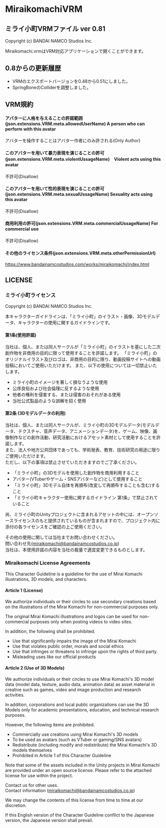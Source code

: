 # MiraikomachiVRM

## ミライ小町VRMファイル ver 0.81

Copyright (c) BANDAI NAMCO Studios Inc.

Miraikomachi.vrmはVRM対応アプリケーションで開くことができます。

## 0.8からの更新履歴

* VRMのエクスポートバージョンを0.48から0.51にしました。
* SpringBoneのColliderを調整しました。

## VRM規約

#### アバターに人格を与えることの許諾範囲(json.extensions.VRM.meta.allowedUserName) A person who can perform with this avatar

アバターを操作することはアバター作者にのみ許される(Only Author)

#### このアバターを用いて暴力表現を演じることの許可(json.extensions.VRM.meta.violentUssageName)　Violent acts using this avatar

不許可(Disallow)

#### このアバターを用いて性的表現を演じることの許可(json.extensions.VRM.meta.sexualUssageName) Sexuality acts using this avatar

不許可(Disallow)

#### 商用利用の許可(json.extensions.VRM.meta.commercialUssageName) For commercial use

不許可(Disallow)

#### その他のライセンス条件(json.extensions.VRM.meta.otherPermissionUrl)

https://www.bandainamcostudios.com/works/miraikomachi/index.html

## LICENSE

### ミライ小町ライセンス

Copyright (c) BANDAI NAMCO Studios Inc.

本キャラクターガイドラインは、「ミライ小町」のイラスト・画像、3Dモデルデータ、キャラクターの使用に関するガイドラインです。

#### 第1条(使用許諾)

当社は、個人、または同人サークルが「ミライ小町」のイラストを基にした二次創作物を非商用の目的に限って使用することを許諾します。
「ミライ小町」のオリジナルイラスト及びロゴは、非商用の目的に限り、動画投稿サイトへの動画投稿においてご使用いただけます。
また、以下の使用については一切禁止いたします。

* ミライ小町のイメージを著しく損なうような使用
* 公序良俗および社会倫理に反するような使用
* 他者の権利を侵害する、または侵害のおそれがある使用
* 当社公式製品のような誤解を招く使用

#### 第2条 (3Dモデルデータの利用) 

当社は、個人、または同人サークルが、ミライ小町の3Dモデルデータ(モデルデータ、テクスチャ、音声データ、アニメーションデータ)を、ゲーム、映像、画像制作などの創作活動、研究活動におけるアセット素材として使用することを許諾します。  
また、法人や地方公共団体であっても、学術発表、教育、技術研究の用途に限りご使用いただけます。  
ただし、以下の事項は禁止させていただきますのでご了承ください。  

* 「ミライ小町」の3Dモデルを使用した創作物を商用利用すること
* アバター(VTuberやゲーム・SNSアバターなど)として使用すること
* 「ミライ小町」3Dモデル自体を再頒布(改変して再頒布することも含む)すること
* 「ミライ小町キャラクター使用に関するガイドライン 第1条」で禁止されていること

尚、ミライ小町のUnityプロジェクトに含まれるアセットの中には、オープンソースライセンスのもと提供されているものが含まれますので、プロジェクト内に添付の各ライセンスをご確認の上ご使用ください。

その他の使用に関しては当社までお問い合わせください。  
問い合わせ先(miraikomachi@bandainamcostudios.co.jp)  
当社は、本使用許諾の内容を当社の裁量で適宜変更できるものとします。 

### Miraikomachi License Agreements

This Character Guideline is a guideline for the use of Mirai Komachi illustrations, 3D models, and characters.

#### Article 1 (License)

We authorize individuals or their circles to use secondary creations based on the illustrations of the Mirai Komachi for non-commercial purposes only.

The original Mirai Komachi illustrations and logos can be used for non-commercial purposes only when posting videos to video sites.

In addition, the following shall be prohibited.

* Use that significantly impairs the image of the Mirai Komachi
* Use that violates public order, morals and social ethics
* Use that infringes or threatens to infringe upon the rights of third party.
* Misleading uses like our official products

#### Article 2 (Use of 3D Models)

We authorize individuals or their circles to use Mirai Komachi's 3D model data (model data, texture, audio data, animation data) as asset material in creative such as games, video and image production and research activities.

In addition, corporations and local public organizations can use the 3D Models only for academic presentations, education, and technical research purposes.

However, the following items are prohibited.

* Commercially use creations using Mirai Komachi's 3D models
* To be used as avatars (such as VTuber or gaming/SNS avatars)
* Redistribute (including modify and redistribute) the Mirai Komachi's 3D models themselves
* Prohibited in Article 1 of this Character Guideline

Note that some of the assets included in the Unity projects in Mirai Komachi are provided under an open source license. Please refer to the attached license for use within the project.

Contact us for other uses.  
Contact information (miraikomachi@bandainamcostudios.co.jp)

We may change the contents of this license from time to time at our discretion.

If this English version of the Character Guideline conflict to the Japanese version, the Japanese version shall prevail.
